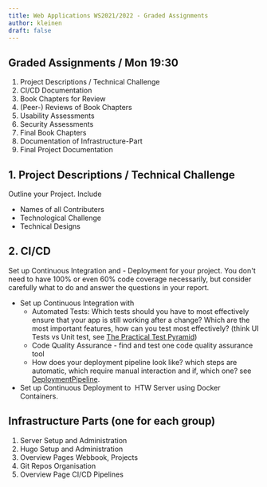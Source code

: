 ```yaml
---
title: Web Applications WS2021/2022 - Graded Assignments
author: kleinen
draft: false
---
```


## Graded Assignments / Mon 19:30

1. Project Descriptions / Technical Challenge
2. CI/CD Documentation
3. Book Chapters for Review
4. (Peer-) Reviews of Book Chapters
5. Usability Assessments
6. Security Assessments
7. Final Book Chapters
8. Documentation of Infrastructure-Part
9. Final Project Documentation

## 1. Project Descriptions / Technical Challenge

Outline your Project. Include
- Names of all Contributers
- Technological Challenge
- Technical Designs

## 2. CI/CD
Set up Continuous Integration and - Deployment for your project. You don't need
to have 100% or even 60% code coverage necessarily, but consider carefully what
to do and answer the questions in your report.

- Set up Continuous Integration with
    - Automated Tests: Which tests should you have to most effectively ensure
      that your app is still working after a change? Which are the most important
      features, how can you test most effectively? (think UI Tests vs Unit test, see [The Practical Test Pyramid](https://martinfowler.com/articles/practical-test-pyramid.html))
    - Code Quality Assurance - find and test one code quality assurance tool
    - How does your deployment pipeline look like? which steps are automatic, which
      require manual interaction and if, which one?
      see [DeploymentPipeline](https://martinfowler.com/bliki/DeploymentPipeline.html).
- Set up Continuous Deployment to  HTW Server using Docker Containers.


## Infrastructure Parts (one for each group)

1. Server Setup and Administration
2. Hugo Setup and Administration
3. Overview Pages Webbook, Projects
4. Git Repos Organisation
5. Overview Page CI/CD Pipelines
